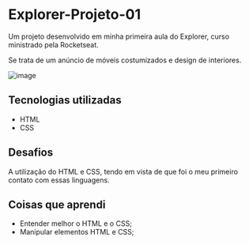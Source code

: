 # Explorer-Projeto-01

Um projeto desenvolvido em minha primeira aula do Explorer, curso ministrado pela Rocketseat.

Se trata de um anúncio de móveis costumizados e design de interiores.

![image](https://github.com/Luishenriqueneri/Explorer-Projeto-01/assets/129561054/550bb152-0c51-4ca9-ac86-ada69d63ad16)

## Tecnologias utilizadas

- HTML
- CSS

## Desafios

A utilização do HTML e CSS, tendo em vista de que foi o meu primeiro contato com essas linguagens.

## Coisas que aprendi

- Entender melhor o HTML e o CSS;
- Manipular elementos HTML e CSS;
